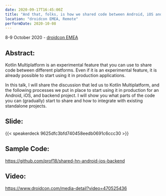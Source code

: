 ```yaml
---
date: 2020-09-17T16:45:00Z
title: "And that, folks, is how we shared code between Android, iOS and the Backend"
location: "droidcon EMEA, Remote"
performDate: 2020-10-08
---
```


8-9 October 2020 - [droidcon EMEA](https://www.online.droidcon.com/emea-speaker/marco-gomiero)

## Abstract:
Kotlin Multiplatform is an experimental feature that you can use to share code between different platforms. Even if it is an experimental feature, it is already possible to start using it in production applications.

In this talk, I will share the discussion that led us to Kotlin Multiplatform, and the following processes we put in place to start using it in production for an Android, iOS, and backend project. I will show you what parts of the code you can (gradually) start to share and how to integrate with existing standalone projects.

## Slide:

{{< speakerdeck 9625dfc3bfd740458eedb0691c6ccc30 >}}

## Sample Code:

https://github.com/prof18/shared-hn-android-ios-backend


## Video:

https://www.droidcon.com/media-detail?video=470525436
